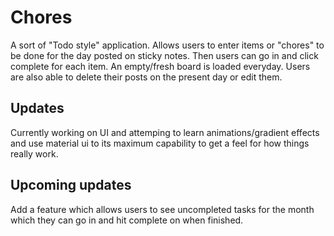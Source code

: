 # Chores
A sort of "Todo style" application. Allows users to enter items or "chores" to be done for the day posted on sticky notes. Then users can go in and click complete for each item. An empty/fresh board is loaded everyday. Users are also able to delete their posts on the present day or edit them.

## Updates
Currently working on UI and attemping to learn animations/gradient effects and use material ui to its maximum capability to get a feel for how things really work.

## Upcoming updates
Add a feature which allows users to see uncompleted tasks for the month which they can go in and hit complete on when finished. 
